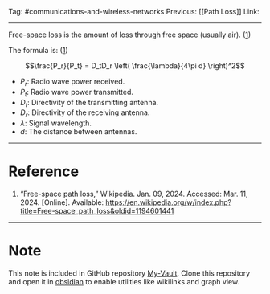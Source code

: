 Tag: #communications-and-wireless-networks 
Previous: [[Path Loss]]
Link: 

---

Free-space loss is the amount of loss through free space (usually air). (<u>1</u>)

The formula is: (<u>1</u>)

$$\frac{P_r}{P_t} = D_tD_r 
\left(
	\frac{\lambda}{4\pi d}
\right)^2$$

- $P_r$: Radio wave power received.
- $P_t$: Radio wave power transmitted.
- $D_t$: Directivity of the transmitting antenna.
- $D_r$: Directivity of the receiving antenna.
- $\lambda$: Signal wavelength.
- $d$: The distance between antennas.

---

# Reference

1. “Free-space path loss,” Wikipedia. Jan. 09, 2024. Accessed: Mar. 11, 2024. [Online]. Available: https://en.wikipedia.org/w/index.php?title=Free-space_path_loss&oldid=1194601441

---

# Note

This note is included in GitHub repository [My-Vault](https://github.com/LittleD3092/My-Vault.git). Clone this repository and open it in [obsidian](https://obsidian.md/) to enable utilities like wikilinks and graph view.